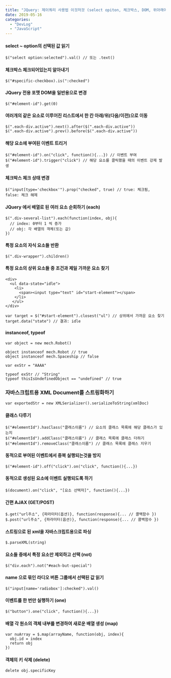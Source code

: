 ```yaml
---
title: "JQuery: 제이쿼리 사용법 이것저것 (select opiton, 체크박스, DOM, 위아래이동, 이벤트 부여, 배열 순회, 자식-부모 요소, AJAX, XML 파싱, 이벤트 한번만 실행 one)"
date: 2019-05-16
categories: 
  - "DevLog"
  - "JavaScript"
---
```


#### select ~ option의 선택된 값 읽기

```
$("select option:selected").val() // 또는 .text()
```

#### 체크박스 체크되어있는지 알아내기

```
$("#specific-checkbox).is(":checked")
```

#### JQuery 전용 포맷 DOM을 일반용으로 변경

```
$("#element-id").get(0)
```

#### 여러개의 같은 요소로 이루어진 리스트에서 한 칸 아래/위(다음/이전)으로 이동

```
$(".each-div.active").next().after($(".each-div.active"))
$(".each-div.active").prev().before($(".each-div.active"))
```

#### 해당 요소에 부여된 이벤트 트리거

```
$("#element-id").on("click", function(){...}) // 이벤트 부여
$("#element-id").trigger("click") // 해당 요소를 클릭했을 때의 이벤트 강제 발생
```

#### 체크박스 체크 상태 변경

```
$("input[type='checkbox'").prop("checked", true) // true: 체크됨, false: 체크 해제
```

#### JQuery 에서 배열로 된 여러 요소 순회하기 (each)

```
$(".div-several-list").each(function(index, obj){
  // index: 0부터 1 씩 증가
  // obj: 각 배열의 객체(또는 값)
})
```

#### 특정 요소의 자식 요소들 반환

```
$(".div-wrapper").children()
```

#### 특정 요소의 상위 요소들 중 조건과 제일 가까운 요소 찾기

```
<div>
  <ul data-state="idle">
    <li>
      <span><input type="text" id="start-element"></span>
    </li>
   </ul>
</div>

var target = $("#start-element").closest("ul") // 상위에서 가까운 요소 찾기
target.data("state") // 결과: idle
```

#### instanceof, typeof

```
var object = new mech.Robot()

object instanceof mech.Robot // true
object instanceof mech.Spaceship // false

var exStr = "AAAA"

typeof exStr // "String"
typeof thisIsUndefinedObject == "undefined" // true
```

### 자바스크립트용 XML Document를 스트링화하기

```
var exportedStr = new XMLSerializer().serializeToString(xmlDoc)
```

#### 클래스 다루기

```
$("#elementId").hasClass("클래스이름") // 요소의 클래스 목록에 해당 클래스가 있는지
$("#elementId").addClass("클래스이름") // 클래스 목록에 클래스 더하기
$("#elementId").removeClass("클래스이름") // 클래스 목록에 클래스 지우기
```

#### 동적으로 부여된 이벤트에서 중복 실행되는것을 방지

```
$("#element-id").off("click").on("click", function(){...})
```

#### 동적으로 생성된 요소에 이벤트 실행되도록 하기

```
$(document).on("click", "[요소 선택자]", function(){...})
```

#### 간편 AJAX (GET/POST)

```
$.get("url주소", {파라미터(옵션)}, function(response){... // 콜백함수 })
$.post("url주소", {파라미터(옵션)}, function(response){... // 콜백함수 })
```

#### 스트링으로 된 xml을 자바스크립트용으로 파싱

```
$.parseXML(string)
```

#### 요소들 중에서 특정 요소만 제외하고 선택 (not)

```
$("div.each").not("#each-but-special")
```

#### name 으로 묶인 라디오 버튼 그룹에서 선택된 값 읽기

```
$("input[name='radiobox']:checked").val()
```

#### 이벤트를 한 번만 실행하기 (one)

```
$("button").one("click", function(){...})
```

#### 배열 각 원소의 객체 내부를 변경하여 새로운 배열 생성 (map)

```
var nuArray = $.map(arrayName, function(obj, index){
  obj.id = index
  return obj
})
```

#### 객체의 키 삭제 (delete)

```
delete obj.specificKey
```
